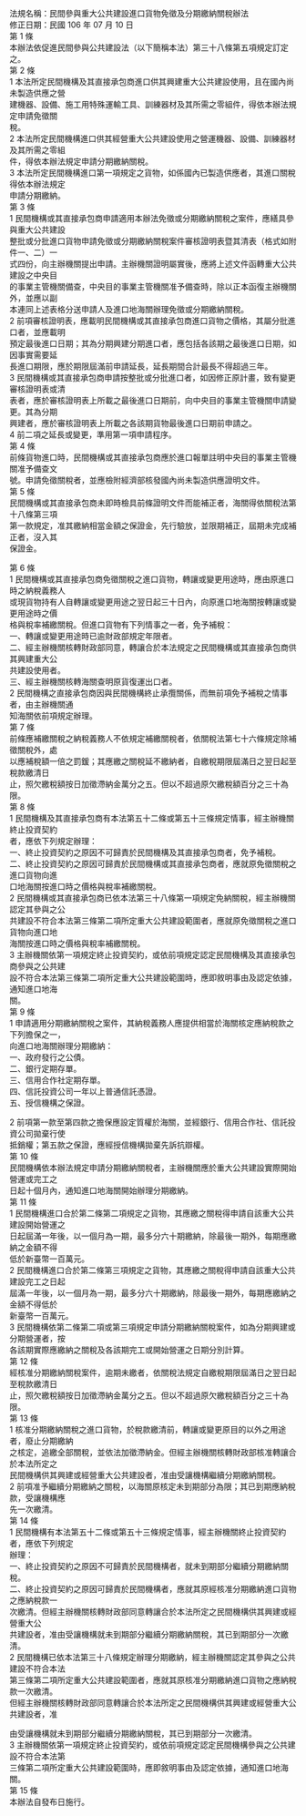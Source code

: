 法規名稱：民間參與重大公共建設進口貨物免徵及分期繳納關稅辦法  
修正日期：民國 106 年 07 月 10 日  
第 1 條  
本辦法依促進民間參與公共建設法（以下簡稱本法）第三十八條第五項規定訂定之。  
第 2 條  
1 本法所定民間機構及其直接承包商進口供其興建重大公共建設使用，且在國內尚未製造供應之營  
建機器、設備、施工用特殊運輸工具、訓練器材及其所需之零組件，得依本辦法規定申請免徵關  
稅。  
2 本法所定民間機構進口供其經營重大公共建設使用之營運機器、設備、訓練器材及其所需之零組  
件，得依本辦法規定申請分期繳納關稅。  
3 本法所定民間機構進口第一項規定之貨物，如係國內已製造供應者，其進口關稅得依本辦法規定  
申請分期繳納。  
第 3 條  
1 民間機構或其直接承包商申請適用本辦法免徵或分期繳納關稅之案件，應繕具參與重大公共建設  
整批或分批進口貨物申請免徵或分期繳納關稅案件審核證明表暨其清表（格式如附件一、二）一  
式四份，向主辦機關提出申請。主辦機關證明屬實後，應將上述文件函轉重大公共建設之中央目  
的事業主管機關備查，中央目的事業主管機關准予備查時，除以正本函復主辦機關外，並應以副  
本連同上述表格分送申請人及進口地海關辦理免徵或分期繳納關稅。  
2 前項審核證明表，應載明民間機構或其直接承包商進口貨物之價格，其屬分批進口者，並應載明  
預定最後進口日期；其為分期興建分期進口者，應包括各該期之最後進口日期，如因事實需要延  
長進口期限，應於期限屆滿前申請延長，延長期間合計最長不得超過三年。  
3 民間機構或其直接承包商申請按整批或分批進口者，如因修正原計畫，致有變更審核證明表或清  
表者，應於審核證明表上所載之最後進口日期前，向中央目的事業主管機關申請變更。其為分期  
興建者，應於審核證明表上所載之各該期貨物最後進口日期前申請之。  
4 前二項之延長或變更，準用第一項申請程序。  
第 4 條  
前條貨物進口時，民間機構或其直接承包商應於進口報單註明中央目的事業主管機關准予備查文  
號。申請免徵關稅者，並應檢附經濟部核發國內尚未製造供應證明文件。  
第 5 條  
民間機構或其直接承包商未即時檢具前條證明文件而能補正者，海關得依關稅法第十八條第三項  
第一款規定，准其繳納相當金額之保證金，先行驗放，並限期補正，屆期未完成補正者，沒入其  
保證金。  


第 6 條  
1 民間機構或其直接承包商免徵關稅之進口貨物，轉讓或變更用途時，應由原進口時之納稅義務人  
或現貨物持有人自轉讓或變更用途之翌日起三十日內，向原進口地海關按轉讓或變更用途時之價  
格與稅率補繳關稅。但進口貨物有下列情事之一者，免予補稅：  
一、轉讓或變更用途時已逾財政部規定年限者。  
二、經主辦機關核轉財政部同意，轉讓合於本法規定之民間機構或其直接承包商供其興建重大公  
共建設使用者。  
三、經主辦機關核轉海關查明原貨復運出口者。  
2 民間機構之直接承包商因與民間機構終止承攬關係，而無前項免予補稅之情事者，由主辦機關通  
知海關依前項規定辦理。  
第 7 條  
前條應補繳關稅之納稅義務人不依規定補繳關稅者，依關稅法第七十六條規定除補徵關稅外，處  
以應補稅額一倍之罰鍰；其應繳之關稅延不繳納者，自繳稅期限屆滿日之翌日起至稅款繳清日  
止，照欠繳稅額按日加徵滯納金萬分之五。但以不超過原欠繳稅額百分之三十為限。  
第 8 條  
1 民間機構及其直接承包商有本法第五十二條或第五十三條規定情事，經主辦機關終止投資契約  
者，應依下列規定辦理：  
一、終止投資契約之原因不可歸責於民間機構及其直接承包商者，免予補稅。  
二、終止投資契約之原因可歸責於民間機構或其直接承包商者，應就原免徵關稅之進口貨物向進  
口地海關按進口時之價格與稅率補繳關稅。  
2 民間機構或其直接承包商已依本法第三十八條第一項規定免納關稅，經主辦機關認定其參與之公  
共建設不符合本法第三條第二項所定重大公共建設範圍者，應就原免徵關稅之進口貨物向進口地  
海關按進口時之價格與稅率補繳關稅。  
3 主辦機關依第一項規定終止投資契約，或依前項規定認定民間機構及其直接承包商參與之公共建  
設不符合本法第三條第二項所定重大公共建設範圍時，應即敘明事由及認定依據，通知進口地海  
關。  
第 9 條  
1 申請適用分期繳納關稅之案件，其納稅義務人應提供相當於海關核定應納稅款之下列擔保之一，  
向進口地海關辦理分期繳納：  
一、政府發行之公債。  
二、銀行定期存單。  
三、信用合作社定期存單。  
四、信託投資公司一年以上普通信託憑證。  
五、授信機構之保證。  


2 前項第一款至第四款之擔保應設定質權於海關，並經銀行、信用合作社、信託投資公司拋棄行使  
抵銷權；第五款之保證，應經授信機構拋棄先訴抗辯權。  
第 10 條  
民間機構依本辦法規定申請分期繳納關稅者，主辦機關應於重大公共建設實際開始營運或完工之  
日起十個月內，通知進口地海關開始辦理分期繳納。  
第 11 條  
1 民間機構進口合於第二條第二項規定之貨物，其應繳之關稅得申請自該重大公共建設開始營運之  
日起屆滿一年後，以一個月為一期，最多分六十期繳納，除最後一期外，每期應繳納之金額不得  
低於新臺幣一百萬元。  
2 民間機構進口合於第二條第三項規定之貨物，其應繳之關稅得申請自該重大公共建設完工之日起  
屆滿一年後，以一個月為一期，最多分六十期繳納，除最後一期外，每期應繳納之金額不得低於  
新臺幣一百萬元。  
3 民間機構依第二條第二項或第三項規定申請分期繳納關稅案件，如為分期興建或分期營運者，按  
各該期實際應繳納之關稅及各該期完工或開始營運之日期分別計算。  
第 12 條  
經核准分期繳納關稅案件，逾期未繳者，依關稅法規定自繳稅期限屆滿日之翌日起至稅款繳清日  
止，照欠繳稅額按日加徵滯納金萬分之五。但以不超過原欠繳稅額百分之三十為限。  
第 13 條  
1 核准分期繳納關稅之進口貨物，於稅款繳清前，轉讓或變更原目的以外之用途者，廢止分期繳納  
之核定，追繳全部關稅，並依法加徵滯納金。但經主辦機關核轉財政部核准轉讓合於本法所定之  
民間機構供其興建或經營重大公共建設者，准由受讓機構繼續分期繳納關稅。  
2 前項准予繼續分期繳納之關稅，以海關原核定未到期部分為限；其已到期應納稅款，受讓機構應  
先一次繳清。  
第 14 條  
1 民間機構有本法第五十二條或第五十三條規定情事，經主辦機關終止投資契約者，應依下列規定  
辦理：  
一、終止投資契約之原因不可歸責於民間機構者，就未到期部分繼續分期繳納關稅。  
二、終止投資契約之原因可歸責於民間機構者，應就其原經核准分期繳納進口貨物之應納稅款一  
次繳清。但經主辦機關核轉財政部同意轉讓合於本法所定之民間機構供其興建或經營重大公  
共建設者，准由受讓機構就未到期部分繼續分期繳納關稅，其已到期部分一次繳清。  
2 民間機構已依本法第三十八條規定辦理分期繳納，經主辦機關認定其參與之公共建設不符合本法  
第三條第二項所定重大公共建設範圍者，應就其原核准分期繳納進口貨物之應納稅款一次繳清。  
但經主辦機關核轉財政部同意轉讓合於本法所定之民間機構供其興建或經營重大公共建設者，准  


由受讓機構就未到期部分繼續分期繳納關稅，其已到期部分一次繳清。  
3 主辦機關依第一項規定終止投資契約，或依前項規定認定民間機構參與之公共建設不符合本法第  
三條第二項所定重大公共建設範圍時，應即敘明事由及認定依據，通知進口地海關。  
第 15 條  
本辦法自發布日施行。  



